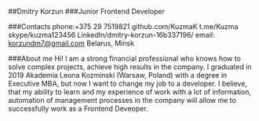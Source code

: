 ##Dmitry Korzun
###Junior Frontend Developer


###Contacts
phone:+375 29 7519821
github.com/KuzmaK
t.me/Kuzma
skype/kuzma123456
LinkedIn/dmitry-korzun-16b337196/
email: korzundm7@gmail.com
Belarus, Minsk


###About me
Hi! 
I am a strong financial professional who knows how to solve complex projects, achieve high results in the company. 
I graduated in 2019 Akademia Leona Kozminski (Warsaw, Poland) with a degree in Executive MBA, but now I want to change my job to a developer.
I believe, that my ability to learn and my experience of work with a lot of information, automation of management processes in the company will allow me to successfully work as a Frontend Deveoper.
